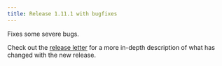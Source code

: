 ```yaml
---
title: Release 1.11.1 with bugfixes
---
```


Fixes some severe bugs.

Check out the [release letter](/docs/releases/release-1.11.1/index.html) for a more in-depth description of what has changed with the new release.
